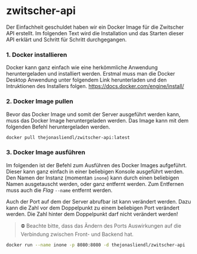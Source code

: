 # zwitscher-api
Der Einfachheit geschuldet haben wir ein Docker Image für die Zwitscher API erstellt. Im folgenden Text wird die Installation und das Starten dieser API erklärt und Schritt für Schritt durchgegangen.

### 1. Docker installieren
Docker kann ganz einfach wie eine herkömmliche Anwendung heruntergeladen und installiert werden. Erstmal muss man die Docker Desktop Anwendung unter folgendem Link herunterladen und den Intruktionen des Installers folgen.
https://docs.docker.com/engine/install/

### 2. Docker Image pullen
Bevor das Docker Image und somit der Server ausgeführt werden kann, muss das Docker Image heruntergeladen werden. Das Image kann mit dem folgenden Befehl heruntergeladen werden.
```bash
docker pull thejonasliendl/zwitscher-api:latest
```

### 3. Docker Image ausführen
Im folgenden ist der Befehl zum Ausführen des Docker Images aufgeführt. Dieser kann ganz einfach in einer beliebigen Konsole ausgeführt werden. Den Namen der Instanz (momentan `inone`) kann durch einen beliebigen Namen ausgetauscht werden, oder ganz entfernt werden. Zum Entfernen muss auch die *Flag* `--name` entfernt werden.

Auch der Port auf dem der Server abrufbar ist kann verändert werden. Dazu kann die Zahl vor dem Doppelpunkt zu einem beliebigen Port verändert werden. Die Zahl hinter dem Doppelpunkt darf nicht verändert werden!
> ⛔️ Beachte bitte, dass das Ändern des Ports Auswirkungen auf die Verbindung zwischen Front- und Backend hat.
```bash
docker run --name inone -p 8080:8080 -d thejonasliendl/zwitscher-api
```
